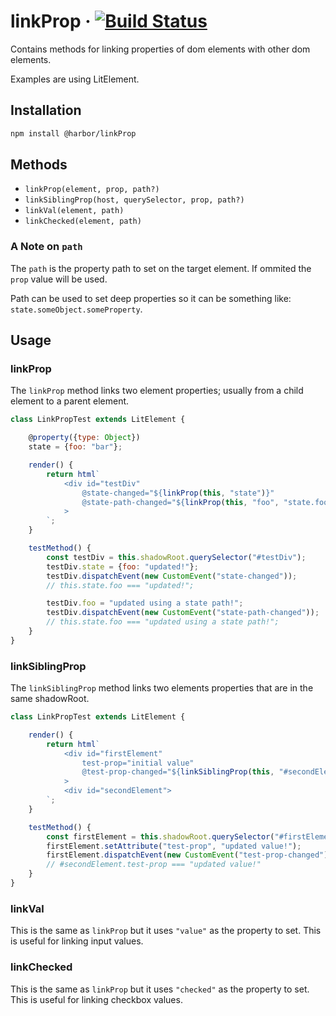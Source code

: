# linkProp &middot; [![Build Status](https://travis-ci.com/jhorback/harbor-utils.svg?branch=packages/linkProp)](https://travis-ci.com/jhorback/harbor-utils)

Contains methods for linking properties of dom elements with other dom elements.

Examples are using LitElement.

## Installation
```sh
npm install @harbor/linkProp
```
## Methods
- `linkProp(element, prop, path?)`
- `linkSiblingProp(host, querySelector, prop, path?)`
- `linkVal(element, path)`
- `linkChecked(element, path)`

### A Note on `path`
The `path` is the property path to set on the target element. If ommited the `prop` value will be used. 

Path can be used to set deep properties so it can be something like: `state.someObject.someProperty`.
## Usage

### linkProp
The `linkProp` method links two element properties; usually from a child element to a parent element.
```js
class LinkPropTest extends LitElement {

    @property({type: Object})
    state = {foo: "bar"};

    render() {
        return html`
            <div id="testDiv" 
                @state-changed="${linkProp(this, "state")}"
                @state-path-changed="${linkProp(this, "foo", "state.foo")}"
            >
        `;
    }

    testMethod() {
        const testDiv = this.shadowRoot.querySelector("#testDiv");
        testDiv.state = {foo: "updated!"};
        testDiv.dispatchEvent(new CustomEvent("state-changed"));
        // this.state.foo === "updated!";

        testDiv.foo = "updated using a state path!";
        testDiv.dispatchEvent(new CustomEvent("state-path-changed"));
        // this.state.foo === "updated using a state path!";
    }
}
```


### linkSiblingProp
The `linkSiblingProp` method links two elements properties that are in the same shadowRoot.
```js
class LinkPropTest extends LitElement {

    render() {
        return html`
            <div id="firstElement"
                test-prop="initial value"
                @test-prop-changed="${linkSiblingProp(this, "#secondElement", "test-prop")}"
            >
            <div id="secondElement">
        `;
    }

    testMethod() {
        const firstElement = this.shadowRoot.querySelector("#firstElement");
        firstElement.setAttribute("test-prop", "updated value!");
        firstElement.dispatchEvent(new CustomEvent("test-prop-changed"));
        // #secondElement.test-prop === "updated value!"
    }
}
```

### linkVal
This is the same as `linkProp` but it uses `"value"` as the property to set.
This is useful for linking input values. 

### linkChecked
This is the same as `linkProp` but it uses `"checked"` as the property to set.
This is useful for linking checkbox values. 

